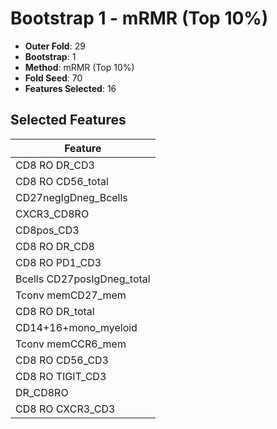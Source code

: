 # Bootstrap 1 - mRMR (Top 10%)

- **Outer Fold**: 29
- **Bootstrap**: 1
- **Method**: mRMR (Top 10%)
- **Fold Seed**: 70
- **Features Selected**: 16

## Selected Features

| Feature |
|---------|
| CD8 RO DR_CD3 |
| CD8 RO CD56_total |
| CD27negIgDneg_Bcells |
| CXCR3_CD8RO |
| CD8pos_CD3 |
| CD8 RO DR_CD8 |
| CD8 RO PD1_CD3 |
| Bcells CD27posIgDneg_total |
| Tconv memCD27_mem |
| CD8 RO DR_total |
| CD14+16+mono_myeloid |
| Tconv memCCR6_mem |
| CD8 RO CD56_CD3 |
| CD8 RO TIGIT_CD3 |
| DR_CD8RO |
| CD8 RO CXCR3_CD3 |
